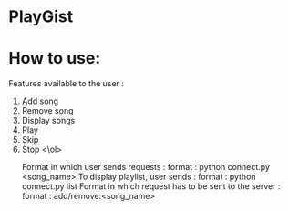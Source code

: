 # PlayGist

# How to use:
Features available to the user :
<ol>
<li>Add song 
<li>Remove song 
<li>Display songs  
<li>Play  
<li>Skip  
<li>Stop
<\ol>

Format in which user sends requests :
format : python connect.py <feature> <song_name>
To display playlist, user sends :
format : python connect.py list
Format in which request has to be sent to the server :
format : add/remove:<song_name>
